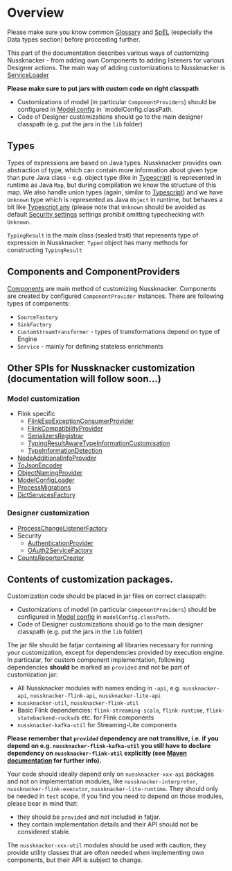 # Overview

Please make sure you know common [Glossary](/documentation/about/GLOSSARY) and [SpEL](../scenarios_authoring/Spel.md) (especially the Data types section) before proceeding further. 

This part of the documentation describes various ways of customizing Nussknacker - from adding own Components to adding listeners for various Designer actions. 
The main way of adding customizations to Nussknacker is [ServiceLoader](https://docs.oracle.com/en/java/javase/11/docs/api/java.base/java/util/ServiceLoader.html) 

**Please make sure to put jars with custom code on right classpath**
- Customizations of model (in particular `ComponentProviders`) should be configured in [Model config](../installation_configuration_guide/Configuration) in 
`modelConfig.classPath.  
- Code of Designer customizations should go to the main designer classpath (e.g. put the jars in the `lib` folder)
 
## Types

Types of expressions are based on Java types. Nussknacker provides own abstraction of type, which can contain more information about given type than pure Java class - e.g. object type (like in [Typescript](https://www.typescriptlang.org/docs/handbook/2/everyday-types.html#object-types)) is represented in runtime as Java `Map`, but during compilation we know the structure of this map. 
We also handle union types (again, similar to [Typescript](https://www.typescriptlang.org/docs/handbook/2/everyday-types.html#union-types)) and we have `Unknown` type which is represented as Java `Object` in runtime, but behaves a bit like [Typescript any](https://www.typescriptlang.org/docs/handbook/2/everyday-types.html#any) (please note that `Unknown` should be avoided as default [Security settings](./Security) settings prohibit omitting typechecking with `Unknown`.
 
`TypingResult` is the main class (sealed trait) that represents type of expression in Nussknacker.
`Typed` object has many methods for constructing `TypingResult`


      
## Components and ComponentProviders

[Components](https://docs.nussknacker.io/about/GLOSSARY#component) are main method of customizing Nussknacker. Components are created by configured `ComponentProvider` instances. 
There are following types of components:
- `SourceFactory`
- `SinkFactory`
- `CustomStreamTransformer` - types of transformations depend on type of Engine
- `Service` - mainly for defining stateless enrichments


## Other SPIs for Nussknacker customization (documentation will follow soon...)

### Model customization

- Flink specific
  - [FlinkEspExceptionConsumerProvider](https://github.com/TouK/nussknacker/blob/staging/engine/flink/api/src/main/scala/pl/touk/nussknacker/engine/flink/api/exception/FlinkEspExceptionConsumer.scala)
  - [FlinkCompatibilityProvider](https://github.com/TouK/nussknacker/blob/staging/engine/flink/executor/src/main/scala/pl/touk/nussknacker/engine/process/FlinkCompatibilityProvider.scala)
  - [SerializersRegistrar](https://github.com/TouK/nussknacker/blob/staging/engine/flink/api/src/main/scala/pl/touk/nussknacker/engine/flink/api/serialization/SerializersRegistrar.scala)
  - [TypingResultAwareTypeInformationCustomisation](https://github.com/TouK/nussknacker/blob/staging/engine/flink/api/src/main/scala/pl/touk/nussknacker/engine/flink/api/typeinformation/TypingResultAwareTypeInformationCustomisation.scala)
  - [TypeInformationDetection](https://github.com/TouK/nussknacker/blob/staging/engine/flink/api/src/main/scala/pl/touk/nussknacker/engine/flink/api/typeinformation/TypeInformationDetection.scala)
- [NodeAdditionalInfoProvider](https://github.com/TouK/nussknacker/blob/staging/interpreter/src/main/scala/pl/touk/nussknacker/engine/additionalInfo/NodeAdditionalInfoProvider.scala)
- [ToJsonEncoder](https://github.com/TouK/nussknacker/blob/staging/utils/util/src/main/scala/pl/touk/nussknacker/engine/util/json/BestEffortJsonEncoder.scala)
- [ObjectNamingProvider](https://github.com/TouK/nussknacker/blob/staging/utils/util/src/main/scala/pl/touk/nussknacker/engine/util/namespaces/ObjectNamingProvider.scala)
- [ModelConfigLoader](https://github.com/TouK/nussknacker/blob/staging/interpreter/src/main/scala/pl/touk/nussknacker/engine/modelconfig/ModelConfigLoader.scala)
- [ProcessMigrations](https://github.com/TouK/nussknacker/blob/staging/interpreter/src/main/scala/pl/touk/nussknacker/engine/migration/ProcessMigration.scala)
- [DictServicesFactory](https://github.com/TouK/nussknacker/blob/staging/api/src/main/scala/pl/touk/nussknacker/engine/api/dict/DictServicesFactory.scala)

### Designer customization

- [ProcessChangeListenerFactory](https://github.com/TouK/nussknacker/blob/staging/ui/listener-api/src/main/scala/pl/touk/nussknacker/ui/listener/ProcessChangeListenerFactory.scala)
- Security
  - [AuthenticationProvider](https://github.com/TouK/nussknacker/blob/staging/security/src/main/scala/pl/touk/nussknacker/ui/security/api/AuthenticationProvider.scala)
  - [OAuth2ServiceFactory](https://github.com/TouK/nussknacker/blob/staging/security/src/main/scala/pl/touk/nussknacker/ui/security/oauth2/OAuth2ServiceFactory.scala)
- [CountsReporterCreator](https://github.com/TouK/nussknacker/blob/staging/ui/processReports/src/main/scala/pl/touk/nussknacker/processCounts/CountsReporter.scala)

                         
## Contents of customization packages.

Customization code should be placed in jar files on correct classpath:
- Customizations of model (in particular `ComponentProviders`) should be configured in [Model config](../installation_configuration_guide/Configuration) in 
`modelConfig.classPath`. 
- Code of Designer customizations should go to the main designer classpath (e.g. put the jars in the `lib` folder)

The jar file should be fatjar containing all libraries necessary for running your customization, 
except for dependencies provided by execution engine. In particular, for custom component implementation, 
following dependencies **should** be marked as `provided` and not be part of customization jar:
- All Nussknacker modules with names ending in `-api`, e.g. `nussknacker-api`, `nussknacker-flink-api`, `nussknacker-lite-api`
- `nussknacker-util`, `nussknacker-flink-util`
- Basic Flink dependencies: `flink-streaming-scala`, `flink-runtime`, `flink-statebackend-rocksdb` etc. for Flink components
- `nussknacker-kafka-util` for Streaming-Lite components

**Please remember that `provided` dependency are not transitive, i.e. if you depend on e.g. `nussknacker-flink-kafka-util`
you still have to declare dependency on `nussknacker-flink-util` explicitly 
(see [Maven documentation](https://maven.apache.org/guides/introduction/introduction-to-dependency-mechanism.html#dependency-scope) for further info).** 

Your code should ideally depend only on `nussknacker-xxx-api` packages and not on implementation modules, like 
`nussknacker-interpreter`, `nussknacker-flink-executor`, `nussknacker-lite-runtime`. They should only be 
needed in `test` scope. If you find you need to depend on those modules, please bear in mind that:
- they should be `provided` and not included in fatjar.
- they contain implementation details and their API should not be considered stable. 
                                              
The `nussknacker-xxx-util` modules should be used with caution, they provide utility classes that are 
often needed when implementing own components, but their API is subject to change. 
